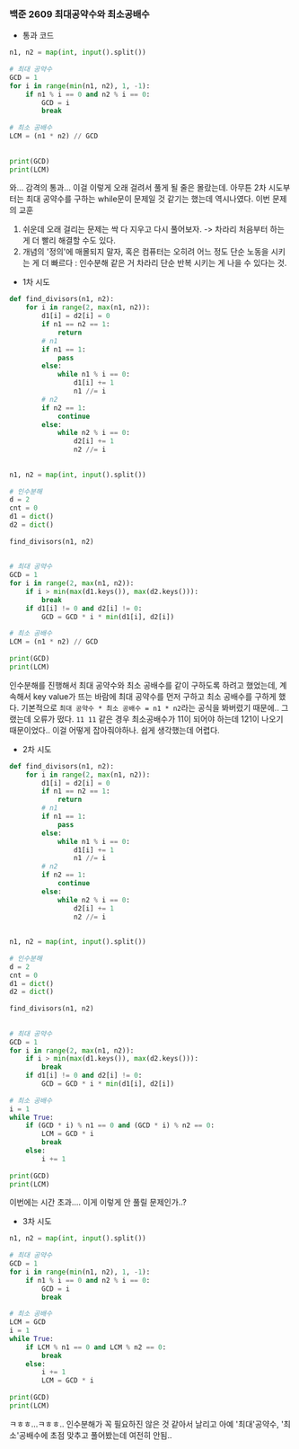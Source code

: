 ### 백준 2609 최대공약수와 최소공배수
- 통과 코드
```python
n1, n2 = map(int, input().split())  
  
# 최대 공약수  
GCD = 1  
for i in range(min(n1, n2), 1, -1):  
    if n1 % i == 0 and n2 % i == 0:  
        GCD = i  
        break  
  
# 최소 공배수  
LCM = (n1 * n2) // GCD  
  
  
print(GCD)  
print(LCM)
```
와... 감격의 통과... 이걸 이렇게 오래 걸려서 풀게 될 줄은 몰랐는데. 아무튼 2차 시도부터는 최대 공약수를 구하는 while문이 문제일 것 같기는 했는데 역시나였다. 
이번 문제의 교훈
1) 쉬운데 오래 걸리는 문제는 싹 다 지우고 다시 풀어보자. -> 차라리 처음부터 하는 게 더 빨리 해결할 수도 있다. 
2) 개념의 '정의'에 매몰되지 말자, 혹은 컴퓨터는 오히려 어느 정도 단순 노동을 시키는 게 더 빠르다 : 인수분해 같은 거 차라리 단순 반복 시키는 게 나을 수 있다는 것.

- 1차 시도
```python
def find_divisors(n1, n2):  
    for i in range(2, max(n1, n2)):  
        d1[i] = d2[i] = 0  
        if n1 == n2 == 1:  
            return  
        # n1  
        if n1 == 1:  
            pass  
        else:  
            while n1 % i == 0:  
                d1[i] += 1  
                n1 //= i  
        # n2  
        if n2 == 1:  
            continue  
        else:  
            while n2 % i == 0:  
                d2[i] += 1  
                n2 //= i  
  
  
n1, n2 = map(int, input().split())  
  
# 인수분해  
d = 2  
cnt = 0  
d1 = dict()  
d2 = dict()  
  
find_divisors(n1, n2)  
  
  
# 최대 공약수  
GCD = 1  
for i in range(2, max(n1, n2)):  
    if i > min(max(d1.keys()), max(d2.keys())):  
        break  
    if d1[i] != 0 and d2[i] != 0:  
        GCD = GCD * i * min(d1[i], d2[i])  
  
# 최소 공배수  
LCM = (n1 * n2) // GCD  
  
print(GCD)  
print(LCM)
```
인수분해를 진행해서 최대 공약수와 최소 공배수를 같이 구하도록 하려고 했었는데, 계속해서 key value가 뜨는 바람에 최대 공약수를 먼저 구하고 최소 공배수를 구하게 했다. 기본적으로 `최대 공약수 * 최소 공배수 = n1 * n2`라는 공식을 봐버렸기 때문에.. 그랬는데 오류가 떴다. `11 11` 같은 경우 최소공배수가 11이 되어야 하는데 121이 나오기 때문이었다.. 이걸 어떻게 잡아줘야하나. 쉽게 생각했는데 어렵다.


- 2차 시도
```python
def find_divisors(n1, n2):  
    for i in range(2, max(n1, n2)):  
        d1[i] = d2[i] = 0  
        if n1 == n2 == 1:  
            return  
        # n1  
        if n1 == 1:  
            pass  
        else:  
            while n1 % i == 0:  
                d1[i] += 1  
                n1 //= i  
        # n2  
        if n2 == 1:  
            continue  
        else:  
            while n2 % i == 0:  
                d2[i] += 1  
                n2 //= i  
  
  
n1, n2 = map(int, input().split())  
  
# 인수분해  
d = 2  
cnt = 0  
d1 = dict()  
d2 = dict()  
  
find_divisors(n1, n2)  
  
  
# 최대 공약수  
GCD = 1  
for i in range(2, max(n1, n2)):  
    if i > min(max(d1.keys()), max(d2.keys())):  
        break  
    if d1[i] != 0 and d2[i] != 0:  
        GCD = GCD * i * min(d1[i], d2[i])  
  
# 최소 공배수  
i = 1  
while True:  
    if (GCD * i) % n1 == 0 and (GCD * i) % n2 == 0:  
        LCM = GCD * i  
        break  
    else:  
        i += 1  
  
print(GCD)  
print(LCM)
```
이번에는 시간 초과.... 이게 이렇게 안 풀릴 문제인가..?

- 3차 시도
```python
n1, n2 = map(int, input().split())  
  
# 최대 공약수  
GCD = 1  
for i in range(min(n1, n2), 1, -1):  
    if n1 % i == 0 and n2 % i == 0:  
        GCD = i  
        break  
  
# 최소 공배수  
LCM = GCD  
i = 1  
while True:  
    if LCM % n1 == 0 and LCM % n2 == 0:  
        break  
    else:  
        i += 1  
        LCM = GCD * i  
  
print(GCD)  
print(LCM)
```
ㅋㅎㅎ...ㅋㅎㅎ.. 인수분해가 꼭 필요하진 않은 것 같아서 날리고 아예 '최대'공약수, '최소'공배수에 초점 맞추고 풀어봤는데 여전히 안됨..